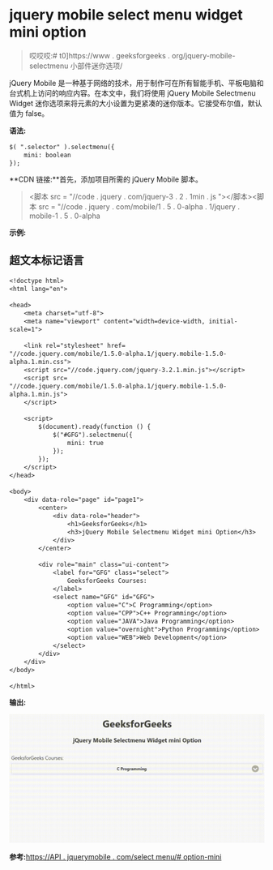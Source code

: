 # jquery mobile select menu widget mini option

> 哎哎哎:# t0]https://www . geeksforgeeks . org/jquery-mobile-selectmenu 小部件迷你选项/

jQuery Mobile 是一种基于网络的技术，用于制作可在所有智能手机、平板电脑和台式机上访问的响应内容。在本文中，我们将使用 jQuery Mobile Selectmenu Widget 迷你选项来将元素的大小设置为更紧凑的迷你版本。它接受布尔值，默认值为 false。

**语法:**

```
$( ".selector" ).selectmenu({
    mini: boolean
});
```

**CDN 链接:**首先，添加项目所需的 jQuery Mobile 脚本。

> <脚本 src = "//code . jquery . com/jquery-3 . 2 . 1min . js "></脚本><脚本 src = "//code . jquery . com/mobile/1 . 5 . 0-alpha . 1/jquery . mobile-1 . 5 . 0-alpha

**示例:**

## 超文本标记语言

```
<!doctype html>
<html lang="en">

<head>
    <meta charset="utf-8">
    <meta name="viewport" content="width=device-width, initial-scale=1">

    <link rel="stylesheet" href=
"//code.jquery.com/mobile/1.5.0-alpha.1/jquery.mobile-1.5.0-alpha.1.min.css">
    <script src="//code.jquery.com/jquery-3.2.1.min.js"></script>
    <script src=
"//code.jquery.com/mobile/1.5.0-alpha.1/jquery.mobile-1.5.0-alpha.1.min.js">
    </script>

    <script>
        $(document).ready(function () {
            $("#GFG").selectmenu({
                mini: true
            });
        });
    </script>
</head>

<body>
    <div data-role="page" id="page1">
        <center>
            <div data-role="header">
                <h1>GeeksforGeeks</h1>
                <h3>jQuery Mobile Selectmenu Widget mini Option</h3>
            </div>
        </center>

        <div role="main" class="ui-content">
            <label for="GFG" class="select">
                GeeksforGeeks Courses:
            </label>
            <select name="GFG" id="GFG">
                <option value="C">C Programming</option>
                <option value="CPP">C++ Programming</option>
                <option value="JAVA">Java Programming</option>
                <option value="overnight">Python Programming</option>
                <option value="WEB">Web Development</option>
            </select>
        </div>
    </div>
</body>

</html>
```

**输出:**

![](img/4d405e9beafdbba791605fb1c0605416.png)

**参考:**[https://API . jquerymobile . com/select menu/# option-mini](https://api.jquerymobile.com/selectmenu/#option-mini)